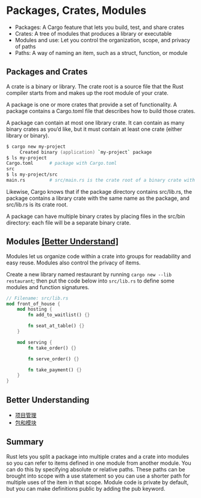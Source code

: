 # Packages, Crates, Modules

- Packages: A Cargo feature that lets you build, test, and share crates
- Crates: A tree of modules that produces a library or executable
- Modules and use: Let you control the organization, scope, and privacy of paths
- Paths: A way of naming an item, such as a struct, function, or module

## Packages and Crates

A crate is a binary or library. The crate root is a source file that the Rust compiler starts from and makes up the root module of your crate.

A package is one or more crates that provide a set of functionality. A package contains a Cargo.toml file that describes how to build those crates.

A package can contain at most one library crate. It can contain as many binary crates as you’d like, but it must contain at least one crate (either library or binary).

```zsh
$ cargo new my-project
     Created binary (application) `my-project` package
$ ls my-project
Cargo.toml      # package with Cargo.toml
src
$ ls my-project/src
main.rs         # src/main.rs is the crate root of a binary crate with the same name as the package.
```

Likewise, Cargo knows that if the package directory contains src/lib.rs, the package contains a library crate with the same name as the package, and src/lib.rs is its crate root.

A package can have multiple binary crates by placing files in the src/bin directory: each file will be a separate binary crate.

## Modules [[Better Understand]](https://tonydeng.github.io/2019/10/28/rust-mod/)

Modules let us organize code within a crate into groups for readability and easy reuse. Modules also control the privacy of items.

Create a new library named restaurant by running `cargo new --lib restaurant`; then put the code below into `src/lib.rs` to define some modules and function signatures.

```rust
// Filename: src/lib.rs
mod front_of_house {
    mod hosting {
        fn add_to_waitlist() {}

        fn seat_at_table() {}
    }

    mod serving {
        fn take_order() {}

        fn serve_order() {}

        fn take_payment() {}
    }
}
```


## Better Understanding

- [项目管理](https://wiki.jikexueyuan.com/project/rust-primer/cargo-projects-manager/cargo-projects-manager.html)
- [包和模块](https://wiki.jikexueyuan.com/project/rust-primer/module/module.html)

## Summary

Rust lets you split a package into multiple crates and a crate into modules so you can refer to items defined in one module from another module. You can do this by specifying absolute or relative paths. These paths can be brought into scope with a use statement so you can use a shorter path for multiple uses of the item in that scope. Module code is private by default, but you can make definitions public by adding the pub keyword.
